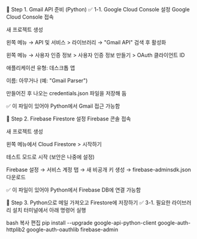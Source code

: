 🧩 Step 1. Gmail API 준비 (Python)
✅ 1-1. Google Cloud Console 설정
Google Cloud Console 접속

새 프로젝트 생성

왼쪽 메뉴 → API 및 서비스 > 라이브러리 → "Gmail API" 검색 후 활성화

왼쪽 메뉴 → 사용자 인증 정보 > 사용자 인증 정보 만들기 > OAuth 클라이언트 ID

애플리케이션 유형: 데스크톱 앱

이름: 아무거나 (예: "Gmail Parser")

만들어진 후 나오는 credentials.json 파일을 저장해 둠

✅ 이 파일이 있어야 Python에서 Gmail 접근 가능함

🧩 Step 2. Firebase Firestore 설정
Firebase 콘솔 접속

새 프로젝트 생성

왼쪽 메뉴에서 Cloud Firestore > 시작하기

테스트 모드로 시작 (보안은 나중에 설정)

Firebase 설정 → 서비스 계정 탭 →
새 비공개 키 생성 → firebase-adminsdk.json 다운로드

✅ 이 파일이 있어야 Python에서 Firebase DB에 연결 가능함


🧩 Step 3. Python으로 메일 가져오고 Firestore에 저장하기
✅ 3-1. 필요한 라이브러리 설치
터미널에서 아래 명령어 실행

bash
복사
편집
pip install --upgrade google-api-python-client google-auth-httplib2 google-auth-oauthlib firebase-admin
